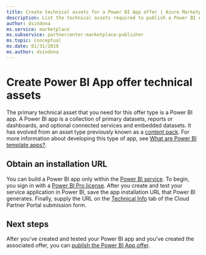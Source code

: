 ```yaml
---
title: Create technical assets for a Power BI App offer | Azure Marketplace 
description: List the technical assets required to publish a Power BI App offer on the Microsoft AppSource Marketplace. 
author: dsindona
ms.service: marketplace
ms.subservice: partnercenter-marketplace-publisher
ms.topic: conceptual
ms.date: 01/31/2019
ms.author: dsindona
---
```


# Create Power BI App offer technical assets

The primary technical asset that you need for this offer type is a Power BI app. A Power BI app is a collection of primary datasets, reports or dashboards, and optional connected services and embedded datasets. It has evolved from an asset type previously known as a [content pack](https://docs.microsoft.com/power-bi/service-organizational-content-pack-introduction). For more information about developing this type of app, see [What are Power BI template apps?](https://go.microsoft.com/fwlink/?linkid=2028636).


## Obtain an installation URL

You can build a Power BI app only within the [Power BI service](https://powerbi.microsoft.com/). To begin, you sign in with a [Power BI Pro license](https://docs.microsoft.com/power-bi/service-admin-purchasing-power-bi-pro). After you create and test your service application in Power BI, save the app installation URL that Power BI generates. Finally, supply the URL on the [Technical Info](./cpp-technical-info-tab.md) tab of the Cloud Partner Portal submission form.
 

## Next steps

After you've created and tested your Power BI app and you've created the associated offer, you can [publish the Power BI App offer](./cpp-publish-offer.md). 
